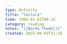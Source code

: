 ```yaml
---
type: Activity
title: "leitura"
time: 1900-01-01T08:15
category: reading
notes: "[[Bardo Thodol]]"
created: 2025-09-03T21:18
---
```

